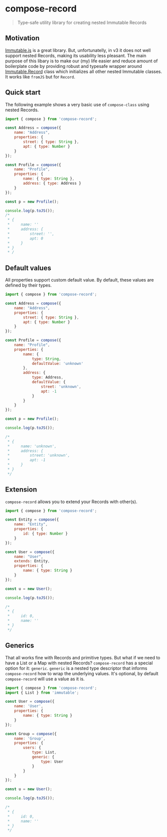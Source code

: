 # compose-record
> Type-safe utility library for creating nested Immutable Records

## Motivation

[Immutable.js](https://facebook.github.io/immutable-js/) is a great library. But, unfortunatelly, in v3 it does not well support nested Records, making its usability less pleasant.
The main purpose of this libary is to make our (my) life easier and reduce amount of boilerplate code by providing robust and typesafe wrapper around [Immutable.Record](https://facebook.github.io/immutable-js/docs/#/Record) class which initializes all other nested Immutable classes. It works like ``fromJS`` but for ``Record``.

## Quick start

The following example shows a very basic use of ``compose-class`` using nested Records.

````javascript
import { compose } from 'compose-record';

const Address = compose({
    name: "Address",
    properties: {
        street: { type: String },
        apt: { type: Number }
    }
});

const Profile = compose({
    name: "Profile",
    properties: {
        name: { type: String },
        address: { type: Address }
    }
});

const p = new Profile();

console.log(p.toJS()); 
/*
 * {
 *     name: ''
 *     address: {
 *         street: '',
 *         apt: 0
 *     }
 * }
 * /

````

## Default values

All properties support custom default value. By default, these values are defined by their types.   

````javascript
import { compose } from 'compose-record';

const Address = compose({
    name: "Address",
    properties: {
        street: { type: String },
        apt: { type: Number }
    }
});

const Profile = compose({
    name: "Profile",
    properties: {
        name: {
            type: String,
            defaultValue: 'unknown'
        },
        address: {
            type: Address,
            defaultValue: {
                street: 'unknown',
                apt: -1
            }
        }
    }
});

const p = new Profile();

console.log(p.toJS());

/*
 * {
 *     name: 'unknown',
 *     address: {
 *         street: 'unknown',
 *         apt: -1
 *     }
 * }
 */
````

## Extension

``compose-record`` allows you to extend your Records with other(s).

````javascript
import { compose } from 'compose-record';

const Entity = compose({
    name: "Entity",
    properties: {
        id: { type: Number }
    }
});

const User = compose({
    name: "User",
    extends: Entity,
    properties: {
        name: { type: String }
    }
});

const u = new User();

console.log(p.toJS());

/*
 * {
 *     id: 0,
 *     name: ''
 * }
 */

````

## Generics

That all works fine with Records and primitive types. But what if we need to have a List or a Map with nested Records? ``compose-record`` has a special option for it: ``generic``. 
``generic`` is a nested type descriptor that informs ``compose-record`` how to wrap the underlying values.
It's optional, by default ``compose-record`` will use a value as it is.

````javascript
import { compose } from 'compose-record';
import { List } from 'immutable';

const User = compose({
    name: 'User',
    properties: {
        name: { type: String }
    }
});

const Group = compose({
    name: 'Group',
    properties: {
        users: { 
            type: List,
            generic: {
                type: User
            }
        }
    }
});

const u = new User();

console.log(p.toJS());

/*
 * {
 *     id: 0,
 *     name: ''
 * }
 */

````